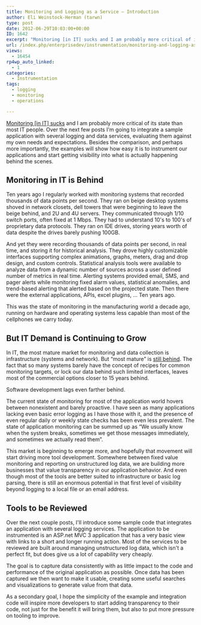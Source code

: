 ```yaml
---
title: Monitoring and Logging as a Service – Introduction
author: Eli Weinstock-Herman (tarwn)
type: post
date: 2012-06-29T10:03:00+00:00
ID: 1642
excerpt: "Monitoring [in IT] sucks and I am probably more critical of its state than most IT people. Over the next few posts I'm going to integrate a sample application with several logging and data services, evaluating them against my own needs and expectations. Besides the comparison, and perhaps more importantly, the examples will show how easy it is to instrument our applications and start getting visibility into what is actually happening behind the scenes."
url: /index.php/enterprisedev/instrumentation/monitoring-and-logging-as-a-service/
views:
  - 16454
rp4wp_auto_linked:
  - 1
categories:
  - Instrumentation
tags:
  - logging
  - monitoring
  - operations

---
```

[Monitoring [in IT] sucks][1] and I am probably more critical of its state than most IT people. Over the next few posts I'm going to integrate a sample application with several logging and data services, evaluating them against my own needs and expectations. Besides the comparison, and perhaps more importantly, the examples will show how easy it is to instrument our applications and start getting visibility into what is actually happening behind the scenes.

## Monitoring in IT is Behind

Ten years ago I regularly worked with monitoring systems that recorded thousands of data points per second. They ran on beige desktop systems shoved in network closets, dell towers that were beginning to leave the beige behind, and 2U and 4U servers. They communicated through 1/10 switch ports, often fixed at 1 Mbps. They had to understand 10's to 100's of proprietary data protocols. They ran on IDE drives, storing years worth of data despite the drives barely pushing 100GB.

And yet they were recording thousands of data points per second, in real time, and storing it for historical analysis. They drove highly customizable interfaces supporting complex animations, graphs, meters, drag and drop design, and custom controls. Statistical analysis tools were available to analyze data from a dynamic number of sources across a user defined number of metrics in real time. Alerting systems provided email, SMS, and pager alerts while monitoring fixed alarm values, statistical anomalies, and trend-based alerting that alerted based on the projected state. Then there were the external applications, APIs, excel plugins, ... Ten years ago.

This was the state of monitoring in the manufacturing world a decade ago, running on hardware and operating systems less capable than most of the cellphones we carry today. 

## But IT Demand is Continuing to Grow

In IT, the most mature market for monitoring and data collection is infrastructure (systems and network). But “most mature” is [still behind][1]. The fact that so many systems barely have the concept of recipes for common monitoring targets, or lock our data behind such limited interfaces, leaves most of the commercial options closer to 15 years behind. 

Software development lags even farther behind. 

The current state of monitoring for most of the application world hovers between nonexistent and barely proactive. I have seen as many applications lacking even basic error logging as I have those with it, and the presence of even regular daily or weekly state checks has been even less prevalent. The state of application monitoring can be summed up as “We usually know when the system breaks, sometimes we get those messages immediately, and sometimes we actually read them”. 

This market is beginning to emerge more, and hopefully that movement will start driving more tool development. Somewhere between fixed value monitoring and reporting on unstructured log data, we are building more businesses that value transparency in our application behavior. And even though most of the tools are better suited to infrastructure or basic log parsing, there is still an enormous potential in that first level of visibility beyond logging to a local file or an email address.

## Tools to be Reviewed

Over the next couple posts, I'll introduce some sample code that integrates an application with several logging services. The application to be instrumented is an ASP.net MVC 3 application that has a very basic view with links to a short and longer running action. Most of the services to be reviewed are built around managing unstructured log data, which isn't a perfect fit, but does give us a lot of capability very cheaply.

The goal is to capture data consistently with as little impact to the code and performance of the original application as possible. Once data has been captured we then want to make it usable, creating some useful searches and visualizations to generate value from that data. 

As a secondary goal, I hope the simplicity of the example and integration code will inspire more developers to start adding transparency to their code, not just for the benefit it will bring them, but also to put more pressure on tooling to improve.

 [1]: http://lusislog.blogspot.com/2011/06/why-monitoring-sucks.html "Why Monitoring Sucks"